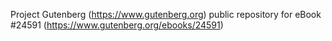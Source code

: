 Project Gutenberg (https://www.gutenberg.org) public repository for eBook #24591 (https://www.gutenberg.org/ebooks/24591)
